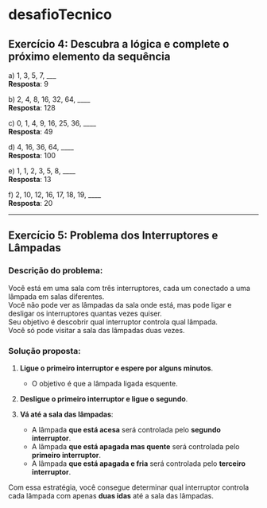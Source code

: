 # desafioTecnico


## Exercício 4: Descubra a lógica e complete o próximo elemento da sequência

a) 1, 3, 5, 7, ___  
**Resposta**: 9

b) 2, 4, 8, 16, 32, 64, ____  
**Resposta**: 128

c) 0, 1, 4, 9, 16, 25, 36, ____  
**Resposta**: 49

d) 4, 16, 36, 64, ____  
**Resposta**: 100

e) 1, 1, 2, 3, 5, 8, ____  
**Resposta**: 13

f) 2, 10, 12, 16, 17, 18, 19, ____  
**Resposta**: 20

---

## Exercício 5: Problema dos Interruptores e Lâmpadas

### Descrição do problema:

Você está em uma sala com três interruptores, cada um conectado a uma lâmpada em salas diferentes.  
Você não pode ver as lâmpadas da sala onde está, mas pode ligar e desligar os interruptores quantas vezes quiser.  
Seu objetivo é descobrir qual interruptor controla qual lâmpada.  
Você só pode visitar a sala das lâmpadas duas vezes. 

### Solução proposta:

1. **Ligue o primeiro interruptor e espere por alguns minutos**.
   - O objetivo é que a lâmpada ligada esquente.

2. **Desligue o primeiro interruptor e ligue o segundo**.

3. **Vá até a sala das lâmpadas**:
   - A lâmpada **que está acesa** será controlada pelo **segundo interruptor**.
   - A lâmpada **que está apagada mas quente** será controlada pelo **primeiro interruptor**.
   - A lâmpada **que está apagada e fria** será controlada pelo **terceiro interruptor**.

Com essa estratégia, você consegue determinar qual interruptor controla cada lâmpada com apenas **duas idas** até a sala das lâmpadas.
